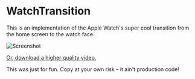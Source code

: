 WatchTransition
===========

This is an implementation of the Apple Watch's super cool transition from the home screen to the watch face.

![Screenshot](https://github.com/kongtomorrow/WatchTransition/raw/master/WatchFaceTransition.gif)

[Or, download a higher quality video.](https://github.com/kongtomorrow/WatchTransition/raw/master/WatchFaceTransition.mp4)

This was just for fun. Copy at your own risk – it ain't production code!

